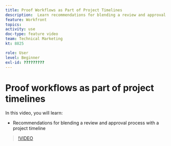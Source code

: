 ```yaml
---
title: Proof Workflows as Part of Project Timelines
description:  Learn recommendations for blending a review and approval process with a project timeline in [!DNL Adobe Workfront].
feature: Workfront
topics: 
activity: use
doc-type: feature video
team: Technical Marketing
kt: 8825

role: User
level: Beginner
exl-id: ?????????
---
```

# Proof workflows as part of project timelines

In this video, you will learn:

* Recommendations for blending a review and approval process with a project timeline

>[!VIDEO](https://video.tv.adobe.com/v/335125/?quality=12)
